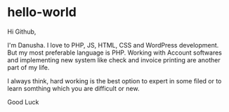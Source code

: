 # hello-world

Hi Github,

I'm Danusha. I love to PHP, JS, HTML, CSS and WordPress development. But my most preferable language is PHP.
Working with Account softwares and implementing new system like check and invoice printing are another part of my life.

I always think, hard working is the best option to expert in some filed or to learn somthing which you are difficult or new.

Good Luck
